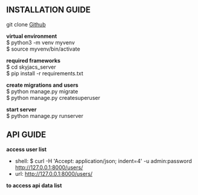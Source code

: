 
## INSTALLATION GUIDE

git clone [Github](https://github.com/rmit-s3562437-james-huang/skyjacs.git)

**virtual environment**<br>
$ python3 -m venv myvenv<br>
$ source myvenv/bin/activate<br>

**required frameworks**<br>
$ cd skyjacs_server<br>
$ pip install -r requirements.txt<br>

**create migrations and users**<br>
$ python manage.py migrate<br>
$ python manage.py createsuperuser<br>

**start server**<br>
$ python manage.py runserver


## API GUIDE

**access user list**<br>
- shell: $ curl -H 'Accept: application/json; indent=4' -u admin:password http://127.0.0.1:8000/users/
- url: http://127.0.0.1:8000/users/

**to access api data list**

